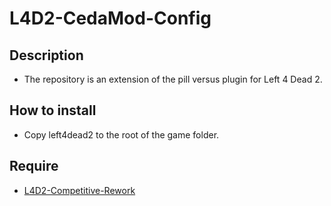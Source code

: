 # L4D2-CedaMod-Config
## Description 

- The repository is an extension of the pill versus plugin for Left 4 Dead 2.

## How to install

- Copy left4dead2 to the root of the game folder.

## Require
* [L4D2-Competitive-Rework](https://github.com/SirPlease/L4D2-Competitive-Rework)